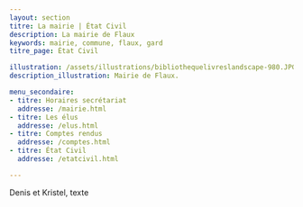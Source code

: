 ```yaml
---
layout: section
titre: La mairie | État Civil
description: La mairie de Flaux
keywords: mairie, commune, flaux, gard
titre_page: État Civil

illustration: /assets/illustrations/bibliothequelivreslandscape-980.JPG
description_illustration: Mairie de Flaux.

menu_secondaire:
- titre: Horaires secrétariat
  addresse: /mairie.html
- titre: Les élus
  addresse: /elus.html
- titre: Comptes rendus
  addresse: /comptes.html
- titre: État Civil
  addresse: /etatcivil.html

---
```

Denis et Kristel, texte


